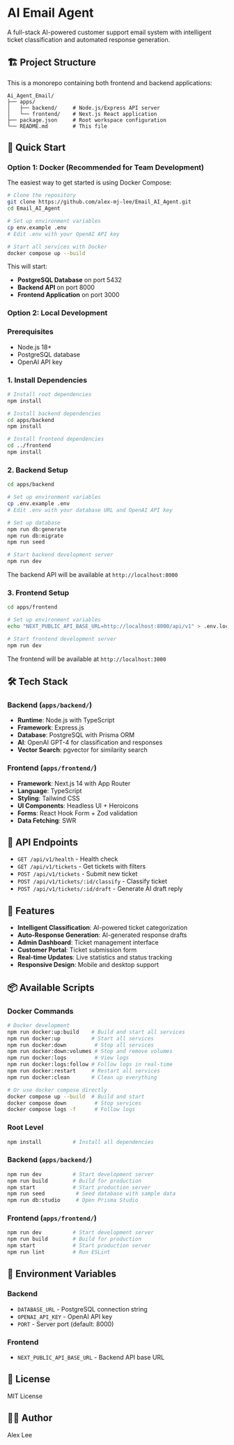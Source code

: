 # AI Email Agent

A full-stack AI-powered customer support email system with intelligent ticket classification and automated response generation.

## 🏗️ Project Structure

This is a monorepo containing both frontend and backend applications:

```
Ai_Agent_Email/
├── apps/
│   ├── backend/     # Node.js/Express API server
│   └── frontend/    # Next.js React application
├── package.json     # Root workspace configuration
└── README.md        # This file
```

## 🚀 Quick Start

### Option 1: Docker (Recommended for Team Development)

The easiest way to get started is using Docker Compose:

```bash
# Clone the repository
git clone https://github.com/alex-mj-lee/Email_AI_Agent.git
cd Email_AI_Agent

# Set up environment variables
cp env.example .env
# Edit .env with your OpenAI API key

# Start all services with Docker
docker compose up --build
```

This will start:

- **PostgreSQL Database** on port 5432
- **Backend API** on port 8000
- **Frontend Application** on port 3000

### Option 2: Local Development

### Prerequisites

- Node.js 18+
- PostgreSQL database
- OpenAI API key

### 1. Install Dependencies

```bash
# Install root dependencies
npm install

# Install backend dependencies
cd apps/backend
npm install

# Install frontend dependencies
cd ../frontend
npm install
```

### 2. Backend Setup

```bash
cd apps/backend

# Set up environment variables
cp .env.example .env
# Edit .env with your database URL and OpenAI API key

# Set up database
npm run db:generate
npm run db:migrate
npm run seed

# Start backend development server
npm run dev
```

The backend API will be available at `http://localhost:8000`

### 3. Frontend Setup

```bash
cd apps/frontend

# Set up environment variables
echo "NEXT_PUBLIC_API_BASE_URL=http://localhost:8000/api/v1" > .env.local

# Start frontend development server
npm run dev
```

The frontend will be available at `http://localhost:3000`

## 🛠️ Tech Stack

### Backend (`apps/backend/`)

- **Runtime**: Node.js with TypeScript
- **Framework**: Express.js
- **Database**: PostgreSQL with Prisma ORM
- **AI**: OpenAI GPT-4 for classification and responses
- **Vector Search**: pgvector for similarity search

### Frontend (`apps/frontend/`)

- **Framework**: Next.js 14 with App Router
- **Language**: TypeScript
- **Styling**: Tailwind CSS
- **UI Components**: Headless UI + Heroicons
- **Forms**: React Hook Form + Zod validation
- **Data Fetching**: SWR

## 📡 API Endpoints

- `GET /api/v1/health` - Health check
- `GET /api/v1/tickets` - Get tickets with filters
- `POST /api/v1/tickets` - Submit new ticket
- `POST /api/v1/tickets/:id/classify` - Classify ticket
- `POST /api/v1/tickets/:id/draft` - Generate AI draft reply

## 🎯 Features

- **Intelligent Classification**: AI-powered ticket categorization
- **Auto-Response Generation**: AI-generated response drafts
- **Admin Dashboard**: Ticket management interface
- **Customer Portal**: Ticket submission form
- **Real-time Updates**: Live statistics and status tracking
- **Responsive Design**: Mobile and desktop support

## 📦 Available Scripts

### Docker Commands

```bash
# Docker development
npm run docker:up:build    # Build and start all services
npm run docker:up          # Start all services
npm run docker:down         # Stop all services
npm run docker:down:volumes # Stop and remove volumes
npm run docker:logs         # View logs
npm run docker:logs:follow # Follow logs in real-time
npm run docker:restart     # Restart all services
npm run docker:clean       # Clean up everything

# Or use docker compose directly
docker compose up --build  # Build and start
docker compose down         # Stop services
docker compose logs -f      # Follow logs
```

### Root Level

```bash
npm install          # Install all dependencies
```

### Backend (`apps/backend/`)

```bash
npm run dev          # Start development server
npm run build        # Build for production
npm start            # Start production server
npm run seed          # Seed database with sample data
npm run db:studio     # Open Prisma Studio
```

### Frontend (`apps/frontend/`)

```bash
npm run dev          # Start development server
npm run build        # Build for production
npm start            # Start production server
npm run lint         # Run ESLint
```

## 🔧 Environment Variables

### Backend

- `DATABASE_URL` - PostgreSQL connection string
- `OPENAI_API_KEY` - OpenAI API key
- `PORT` - Server port (default: 8000)

### Frontend

- `NEXT_PUBLIC_API_BASE_URL` - Backend API base URL

## 📄 License

MIT License

## 👨‍💻 Author

Alex Lee
